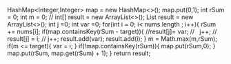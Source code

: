 HashMap<Integer,Integer> map = new HashMap<>();
map.put(0,1);
int rSum = 0;
int m = 0;
// int[] result = new ArrayList<>();
List<Integer> result = new ArrayList<>();
int j =0;
int var =0;
for(int i = 0; i< nums.length ; i++){
rSum += nums[i];
if(map.containsKey(rSum - target)){
//result[j]= var;
//    j++;
//   result[j] = i;
//  j++;
result.add(var);
result.add(i);
}
m = Math.max(m,rSum);
if(m <= target){
var = i;
}
if(!map.containsKey(rSum)){
map.put(rSum,0);
}
map.put(rSum, map.get(rSum) + 1);
}
return result;
